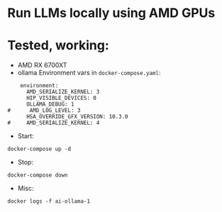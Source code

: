 # Run LLMs locally using AMD GPUs

# Tested, working:
* AMD RX 6700XT
* ollama Environment vars in `docker-compose.yaml`:
```
    environment:
      AMD_SERIALIZE_KERNEL: 3
      HIP_VISIBLE_DEVICES: 0
      OLLAMA_DEBUG: 1
#      AMD_LOG_LEVEL: 3
      HSA_OVERRIDE_GFX_VERSION: 10.3.0
#     AMD_SERIALIZE_KERNEL: 4
```
* Start:
```
docker-compose up -d
```
* Stop:
```
docker-compose down
```

* Misc:
```
docker logs -f ai-ollama-1
```
